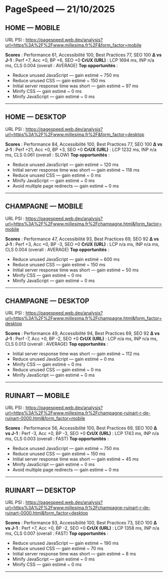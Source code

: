 # PageSpeed — 21/10/2025  

## HOME — MOBILE
URL PSI : https://pagespeed.web.dev/analysis?url=https%3A%2F%2Fwww.millesima.fr%2F&form_factor=mobile

**Scores** : Performance 61, Accessibilité 100, Best Practices 77, SEO 100
**Δ vs J-1** : Perf +7, Acc +0, BP +6, SEO +0
**CrUX (URL)** : LCP 1694 ms, INP n/a ms, CLS 0.004 (overall : AVERAGE)
**Top opportunités** :
- Reduce unused JavaScript — gain estimé ~ 750 ms
- Reduce unused CSS — gain estimé ~ 150 ms
- Initial server response time was short — gain estimé ~ 97 ms
- Minify CSS — gain estimé ~ 0 ms
- Minify JavaScript — gain estimé ~ 0 ms

---

## HOME — DESKTOP
URL PSI : https://pagespeed.web.dev/analysis?url=https%3A%2F%2Fwww.millesima.fr%2F&form_factor=desktop

**Scores** : Performance 84, Accessibilité 100, Best Practices 77, SEO 100
**Δ vs J-1** : Perf +21, Acc +0, BP +3, SEO +0
**CrUX (URL)** : LCP 1232 ms, INP n/a ms, CLS 0.061 (overall : SLOW)
**Top opportunités** :
- Reduce unused JavaScript — gain estimé ~ 120 ms
- Initial server response time was short — gain estimé ~ 118 ms
- Reduce unused CSS — gain estimé ~ 0 ms
- Minify JavaScript — gain estimé ~ 0 ms
- Avoid multiple page redirects — gain estimé ~ 0 ms

---

## CHAMPAGNE — MOBILE
URL PSI : https://pagespeed.web.dev/analysis?url=https%3A%2F%2Fwww.millesima.fr%2Fchampagne.html&form_factor=mobile

**Scores** : Performance 47, Accessibilité 93, Best Practices 69, SEO 92
**Δ vs J-1** : Perf +3, Acc +0, BP -3, SEO +0
**CrUX (URL)** : LCP n/a ms, INP n/a ms, CLS 0.004 (overall : AVERAGE)
**Top opportunités** :
- Reduce unused JavaScript — gain estimé ~ 600 ms
- Reduce unused CSS — gain estimé ~ 150 ms
- Initial server response time was short — gain estimé ~ 50 ms
- Minify CSS — gain estimé ~ 0 ms
- Minify JavaScript — gain estimé ~ 0 ms

---

## CHAMPAGNE — DESKTOP
URL PSI : https://pagespeed.web.dev/analysis?url=https%3A%2F%2Fwww.millesima.fr%2Fchampagne.html&form_factor=desktop

**Scores** : Performance 49, Accessibilité 94, Best Practices 69, SEO 92
**Δ vs J-1** : Perf -7, Acc +0, BP -2, SEO +0
**CrUX (URL)** : LCP n/a ms, INP n/a ms, CLS 0.013 (overall : AVERAGE)
**Top opportunités** :
- Initial server response time was short — gain estimé ~ 112 ms
- Reduce unused JavaScript — gain estimé ~ 0 ms
- Minify CSS — gain estimé ~ 0 ms
- Reduce unused CSS — gain estimé ~ 0 ms
- Minify JavaScript — gain estimé ~ 0 ms

---

## RUINART — MOBILE
URL PSI : https://pagespeed.web.dev/analysis?url=https%3A%2F%2Fwww.millesima.fr%2Fchampagne-ruinart-r-de-ruinart-0000.html&form_factor=mobile

**Scores** : Performance 56, Accessibilité 100, Best Practices 69, SEO 100
**Δ vs J-1** : Perf -3, Acc +0, BP -3, SEO +0
**CrUX (URL)** : LCP 1743 ms, INP n/a ms, CLS 0.003 (overall : FAST)
**Top opportunités** :
- Reduce unused JavaScript — gain estimé ~ 750 ms
- Reduce unused CSS — gain estimé ~ 150 ms
- Initial server response time was short — gain estimé ~ 45 ms
- Minify JavaScript — gain estimé ~ 0 ms
- Avoid multiple page redirects — gain estimé ~ 0 ms

---

## RUINART — DESKTOP
URL PSI : https://pagespeed.web.dev/analysis?url=https%3A%2F%2Fwww.millesima.fr%2Fchampagne-ruinart-r-de-ruinart-0000.html&form_factor=desktop

**Scores** : Performance 93, Accessibilité 100, Best Practices 73, SEO 100
**Δ vs J-1** : Perf +7, Acc +0, BP -2, SEO +0
**CrUX (URL)** : LCP 1358 ms, INP n/a ms, CLS 0.007 (overall : FAST)
**Top opportunités** :
- Reduce unused JavaScript — gain estimé ~ 190 ms
- Reduce unused CSS — gain estimé ~ 70 ms
- Initial server response time was short — gain estimé ~ 8 ms
- Minify JavaScript — gain estimé ~ 0 ms
- Minify CSS — gain estimé ~ 0 ms

---
